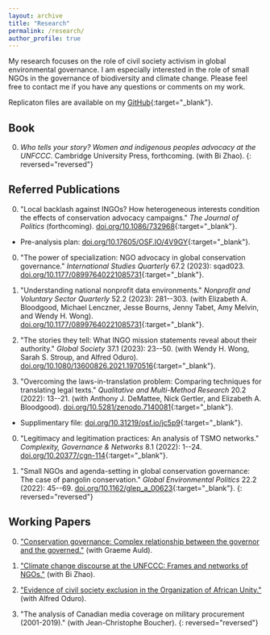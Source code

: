```yaml
---
layout: archive
title: "Research"
permalink: /research/
author_profile: true
---
```


My research focuses on the role of civil society activism in global environmental governance. I am especially interested in the role of small NGOs in the governance of biodiversity and climate change. Please feel free to contact me if you have any questions or comments on my work.

Replicaton files are available on my [GitHub](https://github.com/takumishibaike){:target="_blank"}.

## Book

0. *Who tells your story? Women and indigenous peoples advocacy at the UNFCCC*. Cambridge University Press, forthcoming. (with Bi Zhao).
{: reversed="reversed"}

## Referred Publications

0. "Local backlash against INGOs? How heterogeneous interests condition the effects of conservation advocacy campaigns." *The Journal of Politics* (forthcoming). [doi.org/10.1086/732968](https://doi.org/10.1086/732968){:target="_blank"}.
* Pre-analysis plan: [doi.org/10.17605/OSF.IO/4V9GY](https://doi.org/10.17605/OSF.IO/4V9GY){:target="_blank"}.

0. "The power of specialization: NGO advocacy in global conservation governance." *International Studies Quarterly* 67.2 (2023): sqad023. [doi.org/10.1177/08997640221085731](https://doi.org/10.1093/isq/sqad023){:target="_blank"}.

0. "Understanding national nonprofit data environments." *Nonprofit and Voluntary Sector Quarterly* 52.2 (2023): 281--303. (with Elizabeth A\. Bloodgood, Michael Lenczner, Jesse Bourns, Jenny Tabet, Amy Melvin, and Wendy H\. Wong). [doi.org/10.1177/08997640221085731](https://journals.sagepub.com/doi/10.1177/08997640221085731){:target="_blank"}.

0. "The stories they tell: What INGO mission statements reveal about their authority." *Global Society* 37.1 (2023): 23--50. (with Wendy H\. Wong, Sarah S\. Stroup, and Alfred Oduro). [doi.org/10.1080/13600826.2021.1970516](https://doi.org/10.1080/13600826.2021.1970516){:target="_blank"}.

0. "Overcoming the laws-in-translation problem: Comparing techniques for translating legal texts." *Qualitative and Multi-Method Research* 20.2 (2022): 13--21. (with Anthony J\. DeMattee, Nick Gertler, and Elizabeth A\. Bloodgood). [doi.org/10.5281/zenodo.7140081](https://doi.org/10.5281/zenodo.7140081){:target="_blank"}.
* Supplimentary file: [doi.org/10.31219/osf.io/jc5p9](https://doi.org/10.31219/osf.io/jc5p9){:target="_blank"}.

0. "Legitimacy and legitimation practices: An analysis of TSMO networks." *Complexity, Governance & Networks* 8.1 (2022): 1--24. [doi.org/10.20377/cgn-114](https://complexity-governance-networks.com/index.php/cgn/article/view/111){:target="_blank"}.

0. "Small NGOs and agenda-setting in global conservation governance: The case of pangolin conservation." *Global Environmental Politics* 22.2 (2022): 45--69. [doi.org/10.1162/glep_a_00623](https://doi.org/10.1162/glep_a_00623){:target="_blank"}.
{: reversed="reversed"}

## Working Papers

0. ["Conservation governance: Complex relationship between the governor and the governed."](../research/paper7/) (with Graeme Auld).

0. ["Climate change discourse at the UNFCCC: Frames and networks of NGOs."](../research/paper8/) (with Bi Zhao).

0. ["Evidence of civil society exclusion in the Organization of African Unity."](../research/paper9/) (with Alfred Oduro).

0. "The analysis of Canadian media coverage on military procurement (2001-2019)." (with Jean-Christophe Boucher).
{: reversed="reversed"}
